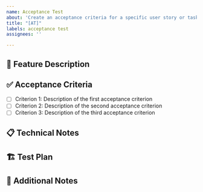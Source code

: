 ```yaml
---
name: Acceptance Test
about: 'Create an acceptance criteria for a specific user story or task. '
title: "[AT]"
labels: acceptance test
assignees: ''

---
```


## 🎯 **Feature Description**  
<!-- Provide a brief summary of the feature or task -->

## ✅ **Acceptance Criteria**  
<!-- List the conditions that must be met for this issue to be considered complete. Use bullet points or checkboxes. -->

- [ ] Criterion 1: Description of the first acceptance criterion
- [ ] Criterion 2: Description of the second acceptance criterion
- [ ] Criterion 3: Description of the third acceptance criterion

## 📋 **Technical Notes**  
<!-- (Optional) Add any implementation details, constraints, or considerations. -->

## 🏗 **Test Plan**  
<!-- (Optional) Define how the feature will be tested. -->

## 📌 **Additional Notes**  
<!-- (Optional) Any extra information, links, or references. -->
